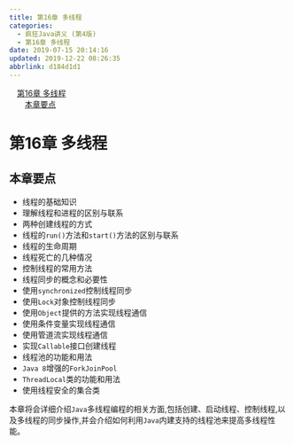 ```yaml
---
title: 第16章 多线程
categories: 
  - 疯狂Java讲义 (第4版)
  - 第16章 多线程
date: 2019-07-15 20:14:16
updated: 2019-12-22 08:26:35
abbrlink: d184d1d1
---
```

<div id='my_toc'><a href="/JavaReadingNotes/d184d1d1/#第16章-多线程" class="header_1">第16章 多线程</a><br><a href="/JavaReadingNotes/d184d1d1/#本章要点" class="header_2">本章要点</a><br></div>
<style>.header_1{margin-left: 1em;}.header_2{margin-left: 2em;}.header_3{margin-left: 3em;}.header_4{margin-left: 4em;}.header_5{margin-left: 5em;}.header_6{margin-left: 6em;}</style>
<!--more-->
<script>if (navigator.platform.search('arm')==-1){document.getElementById('my_toc').style.display = 'none';}var e,p = document.getElementsByTagName('p');while (p.length>0) {e = p[0];e.parentElement.removeChild(e);}</script>

<!--end-->
<!--SSTStart-->
# 第16章 多线程 #
## 本章要点 ##
- 线程的基础知识
- 理解线程和进程的区别与联系
- 两种创建线程的方式
- 线程的`run()`方法和`start()`方法的区别与联系
- 线程的生命周期
- 线程死亡的几种情况
- 控制线程的常用方法
- 线程同步的概念和必要性
- 使用`synchronized`控制线程同步
- 使用`Lock`对象控制线程同步
- 使用`Object`提供的方法实现线程通信
- 使用条件变量实现线程通信
- 使用管道流实现线程通信
- 实现`Callable`接口创建线程
- 线程池的功能和用法
- `Java 8`增强的`ForkJoinPool`
- `ThreadLocal`类的功能和用法
- 使用线程安全的集合类

本章将会详细介绍`Java`多线程编程的相关方面,包括创建、启动线程、控制线程,以及多线程的同步操作,并会介绍如何利用`Java`内建支持的线程池来提高多线程性能。
<!--SSTStop-->

